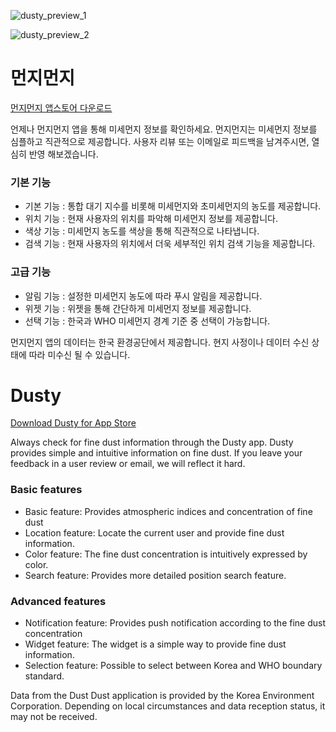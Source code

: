 ![dusty_preview_1](https://github.com/becomingmacker/Dusty/blob/master/Artworks/files/Dusty_Preview_1.png)

![dusty_preview_2](https://github.com/becomingmacker/Dusty/blob/master/Artworks/files/Dusty_Preview_2.png)

# 먼지먼지

[먼지먼지 앱스토어 다운로드](https://itunes.apple.com/kr/app/먼지먼지/id1346903675?l=en&mt=8)

언제나 먼지먼지 앱을 통해 미세먼지 정보를 확인하세요. 먼지먼지는 미세먼지 정보를 심플하고 직관적으로 제공합니다. 사용자 리뷰 또는 이메일로 피드백을 남겨주시면, 열심히 반영 해보겠습니다.

### 기본 기능

- 기본 기능 : 통합 대기 지수를 비롯해 미세먼지와 초미세먼지의 농도를 제공합니다.
- 위치 기능 : 현재 사용자의 위치를 파악해 미세먼지 정보를 제공합니다.
- 색상 기능 : 미세먼지 농도를 색상을 통해 직관적으로 나타냅니다.
- 검색 기능 : 현재 사용자의 위치에서 더욱 세부적인 위치 검색 기능을 제공합니다.

### 고급 기능

- 알림 기능 : 설정한 미세먼지 농도에 따라 푸시 알림을 제공합니다.
- 위젯 기능 : 위젯을 통해 간단하게 미세먼지 정보를 제공합니다.
- 선택 기능 : 한국과 WHO 미세먼지 경계 기준 중 선택이 가능합니다.

먼지먼지 앱의 데이터는 한국 환경공단에서 제공합니다. 현지 사정이나 데이터 수신 상태에 따라 미수신 될 수 있습니다.



# Dusty

[Download Dusty for App Store](https://itunes.apple.com/kr/app/먼지먼지/id1346903675?l=en&mt=8)

Always check for fine dust information through the Dusty app. Dusty provides simple and intuitive information on fine dust. If you leave your feedback in a user review or email, we will reflect it hard.

### Basic features

- Basic feature: Provides atmospheric indices and concentration of fine dust
- Location feature: Locate the current user and provide fine dust information.
- Color feature: The fine dust concentration is intuitively expressed by color.
- Search feature: Provides more detailed position search feature.

### Advanced features

- Notification feature: Provides push notification according to the fine dust concentration
- Widget feature: The widget is a simple way to provide fine dust information.
- Selection feature: Possible to select between Korea and WHO boundary standard.

Data from the Dust Dust application is provided by the Korea Environment Corporation. Depending on local circumstances and data reception status, it may not be received.